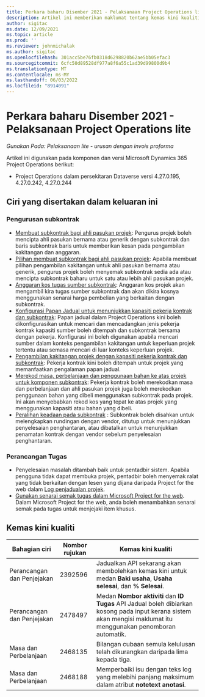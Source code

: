 ```yaml
---
title: Perkara baharu Disember 2021 - Pelaksanaan Project Operations lite
description: Artikel ini memberikan maklumat tentang kemas kini kualiti yang tersedia dalam keluaran Disember 2021 bagi pelaksanaan Project Operations lite.
author: sigitac
ms.date: 12/09/2021
ms.topic: article
ms.prod: ''
ms.reviewer: johnmichalak
ms.author: sigitac
ms.openlocfilehash: 301acc5be76fb0318d6298820b62ae5bb05efac3
ms.sourcegitcommit: 6cfc50d89528df977a8f6a55c1ad39d99800d9b4
ms.translationtype: MT
ms.contentlocale: ms-MY
ms.lasthandoff: 06/03/2022
ms.locfileid: "8914091"
---
```

# <a name="whats-new-december-2021---project-operations-lite-deployment"></a>Perkara baharu Disember 2021 - Pelaksanaan Project Operations lite

_Gunakan Pada: Pelaksanaan lite - urusan dengan invois proforma_

Artikel ini digunakan pada komponen dan versi Microsoft Dynamics 365 Project Operations berikut:

- Project Operations dalam persekitaran Dataverse versi 4.27.0.195, 4.27.0.242, 4.27.0.244


## <a name="features-included-in-this-release"></a>Ciri yang disertakan dalam keluaran ini

### <a name="subcontract-management"></a>Pengurusan subkontrak 

- [Membuat subkontrak bagi ahli pasukan projek](../subcontracting/subcontracting-project-team-members.md): Pengurus projek boleh mencipta ahli pasukan bernama atau generik dengan subkontrak dan baris subkontrak baris untuk memberikan kesan pada pengambilan kakitangan dan anggaran.
- [Pilihan membuat subkontrak bagi ahli pasukan projek](../subcontracting/subcon-options.md): Apabila membuat pilihan pengambilan kakitangan untuk ahli pasukan bernama atau generik, pengurus projek boleh menyemak subkontrak sedia ada atau mencipta subkontrak baharu untuk satu atau lebih ahli pasukan projek. 
- [Anggaran kos tugas sumber subkontrak](../subcontracting/costing-subcon-ra.md): Anggaran kos projek akan mengambil kira tugas sumber subkontrak dan akan dikira kosnya menggunakan senarai harga pembelian yang berkaitan dengan subkontrak. 
- [Konfigurasi Papan Jadual untuk menunjukkan kapasiti pekerja kontrak dan subkontrak](../subcontracting/configure-sb-subcon.md): Papan jadual dalam Project Operations kini boleh dikonfigurasikan untuk mencari dan mencadangkan jenis pekerja kontrak kapasiti sumber boleh ditempah dan subkontrak bersama dengan pekerja. Konfigurasi ini boleh digunakan apabila mencari sumber dalam konteks pengambilan kakitangan untuk keperluan projek tertentu atau semasa mencari di luar konteks keperluan projek.
- [Pengambilan kakitangan projek dengan kapasiti pekerja kontrak dan subkontrak](../subcontracting/staffing-cw.md): Pekerja kontrak kini boleh ditempah untuk projek yang memanfaatkan pengalaman papan jadual.
- [Merekod masa, perbelanjaan dan penggunaan bahan ke atas projek untuk komponen subkontrak](../subcontracting/recording-subcon-actuals.md): Pekerja kontrak boleh merekodkan masa dan perbelanjaan dan ahli pasukan projek juga boleh merekodkan penggunaan bahan yang dibeli menggunakan subkontrak pada projek. Ini akan menyebabkan rekod kos yang tepat ke atas projek yang menggunakan kapasiti atau bahan yang dibeli.
- [Peralihan keadaan pada subkontrak](../subcontracting/subcon-states.md) : Subkontrak boleh disahkan untuk melengkapkan rundingan dengan vendor, ditutup untuk menunjukkan penyelesaian penghantaran, atau dibatalkan untuk menunjukkan penamatan kontrak dengan vendor sebelum penyelesaian penghantaran.

### <a name="task-planning"></a>Perancangan Tugas
- Penyelesaian masalah ditambah baik untuk pentadbir sistem. Apabila pengguna tidak dapat membuka projek, pentadbir boleh menyemak ralat yang tidak berkaitan dengan lesen yang dijana daripada Project for the web dalam [Log penjadualan projek](../../project-management/schedule-api-logs.md).
- [Gunakan senarai semak tugas dalam Microsoft Project for the web](https://support.microsoft.com/en-us/office/use-task-checklists-in-microsoft-project-for-the-web-c69bcf73-5c75-4ad3-9893-6d6f92360e9c). Dalam Microsoft Project for the web, anda boleh menambahkan senarai semak pada tugas untuk menjejaki item khusus.

## <a name="quality-updates"></a>Kemas kini kualiti

| **Bahagian ciri** | **Nombor rujukan** | **Kemas kini kualiti** |
| --- | --- | --- |
| Perancangan dan Penjejakan | 2392596 | Jadualkan API sekarang akan membolehkan kemas kini untuk medan **Baki usaha**, **Usaha selesai**, dan **% Selesai**. |
| Perancangan dan Penjejakan | 2478497 | Medan **Nombor aktiviti** dan **ID Tugas** API Jadual boleh dibiarkan kosong pada input kerana sistem akan mengisi maklumat itu menggunakan penomboran automatik.|
| Masa dan Perbelanjaan | 2468135 | Bilangan cubaan semula kelulusan telah dikurangkan daripada lima kepada tiga. |
| Masa dan Perbelanjaan | 2468188 | Memperbaiki isu dengan teks log yang melebihi panjang maksimum dalam atribut **notetext** **anotasi**. |
